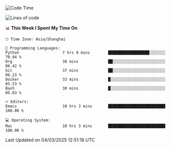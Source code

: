 <!--START_SECTION:waka-->
![Code Time](http://img.shields.io/badge/Code%20Time-2%2C561%20hrs%2038%20mins-blue)

![Lines of code](https://img.shields.io/badge/From%20Hello%20World%20I%27ve%20Written-335.2%20thousand%20lines%20of%20code-blue)

📊 **This Week I Spent My Time On** 

```text
🕑︎ Time Zone: Asia/Shanghai

💬 Programming Languages: 
Python                   7 hrs 8 mins        ██████████████████░░░░░░░   70.94 % 
Org                      38 mins             ██░░░░░░░░░░░░░░░░░░░░░░░   06.42 % 
Git                      37 mins             ██░░░░░░░░░░░░░░░░░░░░░░░   06.23 % 
Docker                   33 mins             █░░░░░░░░░░░░░░░░░░░░░░░░   05.53 % 
Bash                     30 mins             █░░░░░░░░░░░░░░░░░░░░░░░░   05.03 % 

🔥 Editors: 
Emacs                    10 hrs 3 mins       █████████████████████████   100.00 % 

💻 Operating System: 
Mac                      10 hrs 3 mins       █████████████████████████   100.00 % 
```


 Last Updated on 04/03/2025 12:51:18 UTC
<!--END_SECTION:waka-->
